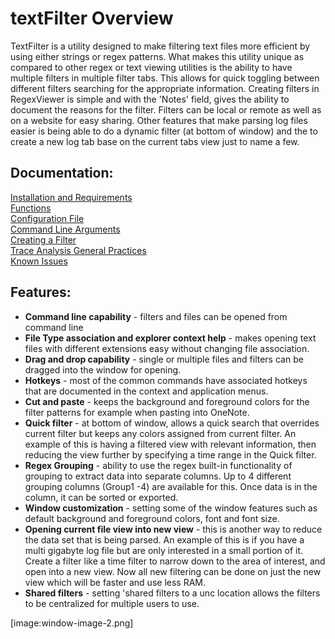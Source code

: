 # textFilter Overview
TextFilter is a utility designed to make filtering text files more efficient by using either strings or regex patterns. What makes this utility unique as compared to other regex or text viewing utilities is the ability to have multiple filters in multiple filter tabs. This allows for quick toggling between different filters searching for the appropriate information. Creating filters in RegexViewer is simple and with the 'Notes' field, gives the ability to document the reasons for the filter. Filters can be local or remote as well as on a website for easy sharing. Other features that make parsing log files easier is being able to do a dynamic filter (at bottom of window) and the to create a new log tab base on the current tabs view just to name a few. 

## Documentation:
[Installation and Requirements](./installation.md)  
[Functions](./functions.md)  
[Configuration File](./configuration.md)  
[Command Line Arguments](./command-line.md)  
[Creating a Filter](./creating-filter.md)  
[Trace Analysis General Practices](./general-practices.md)  
[Known Issues](./known-issues.md)  


## Features:
- **Command line capability** - filters and files can be opened from command line
- **File Type association and explorer context help** - makes opening text files with different extensions easy without changing file association.
- **Drag and drop capability** - single or multiple files and filters can be dragged into the window for opening.
- **Hotkeys** - most of the common commands have associated hotkeys that are documented in the context and application menus.
- **Cut and paste** - keeps the background and foreground colors for the filter patterns for example when pasting into OneNote.
- **Quick filter** - at bottom of window, allows a quick search that overrides current filter but keeps any colors assigned from current filter. An example of this is having a filtered view with relevant information, then reducing the view further by specifying a time range in the Quick filter.
- **Regex Grouping** - ability to use the regex built-in functionality of grouping to extract data into separate columns. Up to 4 different grouping columns (Group1 -4) are available for this. Once data is in the column, it can be sorted or exported.
- **Window customization** - setting some of the window features such as default background and foreground colors, font and font size.
- **Opening current file view into new view** - this is another way to reduce the data set that is being parsed. An example of this is if you have a multi gigabyte log file but are only interested in a small portion of it. Create a filter like a time filter to narrow down to the area of interest, and open into a new view. Now all new filtering can be done on just the new view which will be faster and use less RAM.
- **Shared filters** - setting 'shared filters to a unc location allows the filters to be centralized for multiple users to use.

[image:window-image-2.png]		
